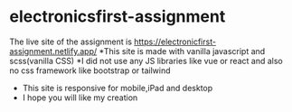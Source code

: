 # electronicsfirst-assignment
The live site of the assignment is https://electronicfirst-assignment.netlify.app/
*This site is made with vanilla javascript and scss(vanilla CSS)
*I did not use any JS libraries like vue or react and also no css framework like bootstrap or tailwind
* This site is responsive for mobile,iPad and desktop
* I hope you will like my creation

